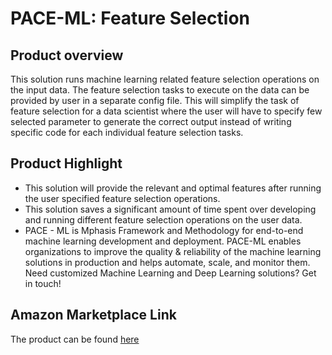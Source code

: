 # PACE-ML: Feature Selection

## Product overview

This solution runs machine learning related feature selection operations on the input data. The feature selection tasks to execute on the data can be provided by user in a separate config file. This will simplify the task of feature selection for a data scientist where the user will have to specify few selected parameter to generate the correct output instead of writing specific code for each individual feature selection tasks.

## Product Highlight

* This solution will provide the relevant and optimal features after running the user specified feature selection operations.
* This solution saves a significant amount of time spent over developing and running different feature selection operations on the user data.
* PACE - ML is Mphasis Framework and Methodology for end-to-end machine learning development and deployment. PACE-ML enables organizations to improve the quality & reliability of the machine learning solutions in production and helps automate, scale, and monitor them. Need customized Machine Learning and Deep Learning solutions? Get in touch!

## Amazon Marketplace Link
The product can be found [here](https://aws.amazon.com/marketplace/pp/prodview-vbt4ynk4k4ziu)
